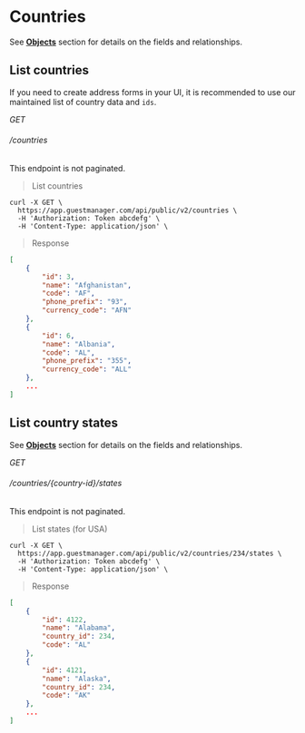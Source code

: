 # Countries

See [**Objects**](#objects-country) section for details on the fields and relationships.


## List countries
If you need to create address forms in your UI, it is recommended to use our maintained list of country data and `ids`.

<div class="api-endpoint">
	<div class="endpoint-data">
		<i class="label label-get">GET</i>
		<h6>/countries</h6>
	</div>
</div>

This endpoint is not paginated.

> List countries

```shell
curl -X GET \
  https://app.guestmanager.com/api/public/v2/countries \
  -H 'Authorization: Token abcdefg' \
  -H 'Content-Type: application/json' \
```

> Response

```json
[
    {
        "id": 3,
        "name": "Afghanistan",
        "code": "AF",
        "phone_prefix": "93",
        "currency_code": "AFN"
    },
    {
        "id": 6,
        "name": "Albania",
        "code": "AL",
        "phone_prefix": "355",
        "currency_code": "ALL"
    },
    ...
]
```

## List country states

See [**Objects**](#objects-state) section for details on the fields and relationships.


<div class="api-endpoint">
	<div class="endpoint-data">
		<i class="label label-get">GET</i>
		<h6>/countries/{country-id}/states</h6>
	</div>
</div>

This endpoint is not paginated.

> List states (for USA)

```shell
curl -X GET \
  https://app.guestmanager.com/api/public/v2/countries/234/states \
  -H 'Authorization: Token abcdefg' \
  -H 'Content-Type: application/json' \
```

> Response

```json
[
    {
        "id": 4122,
        "name": "Alabama",
        "country_id": 234,
        "code": "AL"
    },
    {
        "id": 4121,
        "name": "Alaska",
        "country_id": 234,
        "code": "AK"
    },
    ...
]
```